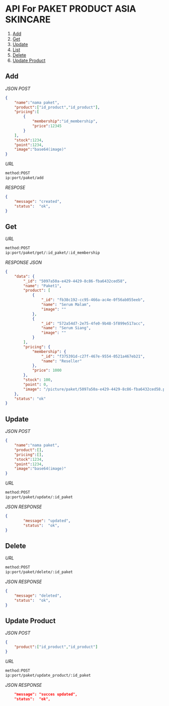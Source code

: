 # API For PAKET PRODUCT ASIA SKINCARE

1. [Add](#markdown-header-add-paket)
2. [Get](#markdown-header-get)
3. [Update](#markdown-header-update)
4. [List](#markdown-header-list)
5. [Delete](#markdown-header-delete)
6. [Update Product](#markdown-header0update-product)

## Add

*JSON POST*

``` json
{
    "name":"nama paket",
    "product":["id_product","id_product"],
    "pricing":[
        {
            "membership":"id_membership",
            "price":12345
        }
    ],
    "stock":1234,
    "point":1234,
    "image":"base64(image)"
}
```

*URL*

``` bash
method:POST
ip:port/paket/add
```

*RESPOSE*

``` json
{
    "message": "created",
    "status":  "ok",
}
```

## Get

*URL*

``` bash
method:POST
ip:port/paket/get/:id_paket/:id_membership
```

*RESPONSE JSON*

``` json
{
    "data": {
        "_id": "5097a50a-e429-4429-8c86-fba6432ced58",
        "name": "Paket1",
        "product": [
            {
                "_id": "fb38c192-cc95-466a-ac4e-0f56ab055eeb",
                "name": "Serum Malam",
                "image": ""
            },
            {
                "_id": "572a54d7-2e75-4fe0-9b48-5f899e517acc",
                "name": "Serum Siang",
                "image": ""
            }
        ],
        "pricing": {
            "membership": {
                "_id": "f375391d-c27f-467e-9554-0521a467eb21",
                "name": "Reseller"
            },
            "price": 1000
        },
        "stock": 100,
        "point": 0,
        "image": "/picture/paket/5097a50a-e429-4429-8c86-fba6432ced58.png"
    },
    "status": "ok"
}
```

## Update

*JSON POST*

``` json
{
    "name":"nama paket",
    "product":[],
    "pricing":[],
    "stock":1234,
    "point":1234,
    "image":"base64(image)"
}
```

*URL*

``` bash
method:POST
ip:port/paket/update/:id_paket
```

*JSON RESPONSE*

``` json
{
    	"message": "updated",
		"status":  "ok",
}
```

## Delete
*URL*

``` bash
method:POST
ip:port/paket/delete/:id_paket
```

*JSON RESPONSE*
```json
{
    "message": "deleted",
	"status":  "ok",
}
```

## Update Product
*JSON POST*
```json
{
    "product":["id_product","id_product"]
}
```

*URL*
``` bash
method:POST
ip:port/paket/update_product/:id_paket
```

*JSON RESPONSE*
```json
    "message": "succes updated",
	"status":  "ok",
```
